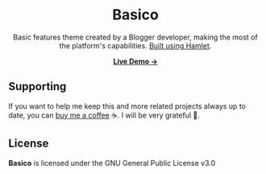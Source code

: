 <div align="center">

  # Basico 

  <p>Basic features theme created by a Blogger developer, making the most of the platform's capabilities. <a href="https://github.com/zkreations/hamlet">Built using Hamlet</a>.</p>

  <p><a href="https://basico.zkreations.com/"><strong> Live Demo &rarr;</strong></a></p>

</div>


## Supporting

If you want to help me keep this and more related projects always up to date, you can [buy me a coffee](https://ko-fi.com/zkreations) ☕. I will be very grateful 👏.

## License

**Basico** is licensed under the GNU General Public License v3.0
